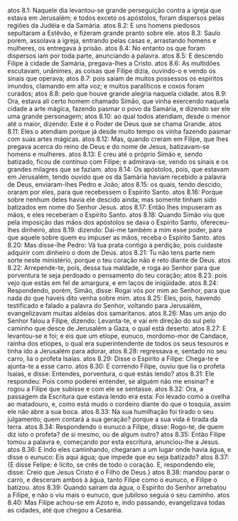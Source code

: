 atos 8.1: Naquele dia levantou-se grande perseguição contra a igreja que estava em Jerusalém; e todos exceto os apóstolos, foram dispersos pelas regiões da Judéia e da Samária.
atos 8.2: E uns homens piedosos sepultaram a Estêvão, e fizeram grande pranto sobre ele.
atos 8.3: Saulo porém, assolava a igreja, entrando pelas casas e, arrastando homens e mulheres, os entregava à prisão.
atos 8.4: No entanto os que foram dispersos iam por toda parte, anunciando a palavra.
atos 8.5: E descendo Filipe à cidade de Samária, pregava-lhes a Cristo.
atos 8.6: As multidões escutavam, unânimes, as coisas que Filipe dizia, ouvindo-o e vendo os sinais que operava;
atos 8.7: pois saíam de muitos possessos os espíritos imundos, clamando em alta voz; e muitos paralíticos e coxos foram curados;
atos 8.8: pelo que houve grande alegria naquela cidade.
atos 8.9: Ora, estava ali certo homem chamado Simão, que vinha exercendo naquela cidade a arte mágica, fazendo pasmar o povo da Samária, e dizendo ser ele uma grande personagem;
atos 8.10: ao qual todos atendiam, desde o menor até o maior, dizendo: Este é o Poder de Deus que se chama Grande.
atos 8.11: Eles o atendiam porque já desde muito tempo os vinha fazendo pasmar com suas artes mágicas.
atos 8.12: Mas, quando creram em Filipe, que lhes pregava acerca do reino de Deus e do nome de Jesus, batizavam-se homens e mulheres.
atos 8.13: E creu até o próprio Simão e, sendo batizado, ficou de contínuo com Filipe; e admirava-se, vendo os sinais e os grandes milagres que se faziam.
atos 8.14: Os apóstolos, pois, que estavam em Jerusalém, tendo ouvido que os da Samária haviam recebido a palavra de Deus, enviaram-lhes Pedro e João;
atos 8.15: os quais, tendo descido, oraram por eles, para que recebessem o Espírito Santo.
atos 8.16: Porque sobre nenhum deles havia ele descido ainda; mas somente tinham sido batizados em nome do Senhor Jesus.
atos 8.17: Então lhes impuseram as mãos, e eles receberam o Espírito Santo.
atos 8.18: Quando Simão viu que pela imposição das mãos dos apóstolos se dava o Espírito Santo, ofereceu-lhes dinheiro,
atos 8.19: dizendo: Dai-me também a mim esse poder, para que aquele sobre quem eu impuser as mãos, receba o Espírito Santo.
atos 8.20: Mas disse-lhe Pedro: Vá tua prata contigo à perdição, pois cuidaste adquirir com dinheiro o dom de Deus.
atos 8.21: Tu não tens parte nem sorte neste ministério, porque o teu coração não é reto diante de Deus.
atos 8.22: Arrepende-te, pois, dessa tua maldade, e roga ao Senhor para que porventura te seja perdoado o pensamento do teu coração;
atos 8.23: pois vejo que estás em fel de amargura, e em laços de iniqüidade.
atos 8.24: Respondendo, porém, Simão, disse: Rogai vós por mim ao Senhor, para que nada do que haveis dito venha sobre mim.
atos 8.25: Eles, pois, havendo testificado e falado a palavra do Senhor, voltando para Jerusalém, evangelizavam muitas aldeias dos samaritanos.
atos 8.26: Mas um anjo do Senhor falou a Filipe, dizendo: Levanta-te, e vai em direção do sul pelo caminho que desce de Jerusalém a Gaza, o qual está deserto.
atos 8.27: E levantou-se e foi; e eis que um etíope, eunuco, mordomo-mor de Candace, rainha dos etíopes, o qual era superintendente de todos os seus tesouros e tinha ido a Jerusalém para adorar,
atos 8.28: regressava e, sentado no seu carro, lia o profeta Isaías.
atos 8.29: Disse o Espírito a Filipe: Chega-te e ajunta-te a esse carro.
atos 8.30: E correndo Filipe, ouviu que lia o profeta Isaías, e disse: Entendes, porventura, o que estás lendo?
atos 8.31: Ele respondeu: Pois como poderei entender, se alguém não me ensinar? e rogou a Filipe que subisse e com ele se sentasse.
atos 8.32: Ora, a passagem da Escritura que estava lendo era esta: Foi levado como a ovelha ao matadouro, e, como está mudo o cordeiro diante do que o tosquia, assim ele não abre a sua boca.
atos 8.33: Na sua humilhação foi tirado o seu julgamento; quem contará a sua geração? porque a sua vida é tirada da terra.
atos 8.34: Respondendo o eunuco a Filipe, disse: Rogo-te, de quem diz isto o profeta? de si mesmo, ou de algum outro?
atos 8.35: Então Filipe tomou a palavra e, começando por esta escritura, anunciou-lhe a Jesus.
atos 8.36: E indo eles caminhando, chegaram a um lugar onde havia água, e disse o eunuco: Eis aqui água; que impede que eu seja batizado?
atos 8.37: {E disse Felipe: é lícito, se crês de todo o coração. E, respondendo ele, disse: Creio que Jesus Cristo é o Filho de Deus.}
atos 8.38: mandou parar o carro, e desceram ambos à água, tanto Filipe como o eunuco, e Filipe o batizou.
atos 8.39: Quando saíram da água, o Espírito do Senhor arrebatou a Filipe, e não o viu mais o eunuco, que jubiloso seguia o seu caminho.
atos 8.40: Mas Filipe achou-se em Azoto e, indo passando, evangelizava todas as cidades, até que chegou a Cesaréia.

